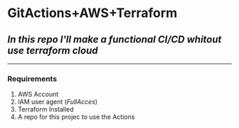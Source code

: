 # GitActions+AWS+Terraform
## _In this repo I'll make a functional CI/CD whitout use terraform cloud_
---
### Requirements
1. AWS Account
2. IAM user agent (_FullAcces_)
3. Terraform Installed
4. A repo for this projec to use the Actions